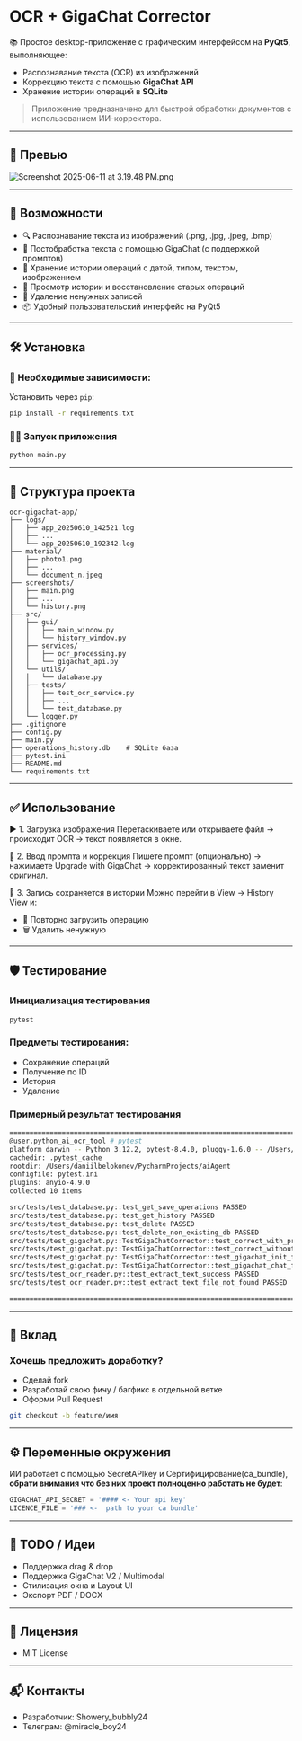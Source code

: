 # OCR + GigaChat Corrector

📚 Простое desktop-приложение с графическим интерфейсом на **PyQt5**, выполняющее:
- Распознавание текста (OCR) из изображений
- Коррекцию текста с помощью **GigaChat API**
- Хранение истории операций в **SQLite**
  
> Приложение предназначено для быстрой обработки документов с использованием ИИ-корректора.

---

## 📸 Превью

![Screenshot 2025-06-11 at 3.19.48 PM.png](..%2F..%2F..%2F..%2Fvar%2Ffolders%2Fth%2Fsbl35b8x2_q1x3973rds7ddr0000gn%2FT%2FTemporaryItems%2FNSIRD_screencaptureui_b0dIBd%2FScreenshot%202025-06-11%20at%203.19.48%E2%80%AFPM.png)

---

## 🚀 Возможности

- 🔍 Распознавание текста из изображений (.png, .jpg, .jpeg, .bmp)
- 🤖 Постобработка текста с помощью GigaChat (с поддержкой промптов)
- 💾 Хранение истории операций с датой, типом, текстом, изображением
- 📂 Просмотр истории и восстановление старых операций
- 🧹 Удаление ненужных записей
- 📦 Удобный пользовательский интерфейс на PyQt5

---

## 🛠️ Установка

### 🔧 Необходимые зависимости:

Установить через `pip`:

```bash
pip install -r requirements.txt
```

### 👨‍💻 Запуск приложения
```bash
python main.py
```

---

## 📁 Структура проекта
```
ocr-gigachat-app/
├── logs/
│   ├── app_20250610_142521.log
│   ├── ...
│   └── app_20250610_192342.log
├── material/
│   ├── photo1.png
│   ├── ...
│   └── document_n.jpeg
├── screenshots/
│   ├── main.png
│   ├── ...
│   └── history.png
├── src/
│   ├── gui/
│   │   ├── main_window.py
│   │   └── history_window.py
│   ├── services/
│   │   ├── ocr_processing.py
│   │   └── gigachat_api.py
│   └── utils/
│   │   └── database.py
│   ├── tests/
│   │   ├── test_ocr_service.py
│   │   ├── ...
│   │   └── test_database.py
│   └── logger.py
├── .gitignore
├── config.py
├── main.py
├── operations_history.db    # SQLite база
├── pytest.ini
├── README.md
└── requirements.txt
```

---

## ✅ Использование
▶️ 1. Загрузка изображения
Перетаскиваете или открываете файл → происходит OCR → текст появляется в окне.

🧠 2. Ввод промпта и коррекция
Пишете промпт (опционально) → нажимаете Upgrade with GigaChat → корректированный текст заменит оригинал.

📜 3. Запись сохраняется в истории
Можно перейти в View → History View и:
- 🔁 Повторно загрузить операцию
- 🗑 Удалить ненужную

---

## 🛡️ Тестирование
### Инициализация тестирования
```bash
pytest
```

### Предметы тестирования:
- Сохранение операций
- Получение по ID
- История
- Удаление

### Примерный результат тестирования
```bash
========================================================================================== test session starts ==========================================================================================
@user.python_ai_ocr_tool # pytest
platform darwin -- Python 3.12.2, pytest-8.4.0, pluggy-1.6.0 -- /Users/daniilbelokonev/PycharmProjects/aiAgent/.venv/bin/python
cachedir: .pytest_cache
rootdir: /Users/daniilbelokonev/PycharmProjects/aiAgent
configfile: pytest.ini
plugins: anyio-4.9.0
collected 10 items                                                                                                                                                                                      

src/tests/test_database.py::test_get_save_operations PASSED                                                                                                                                       [ 10%]
src/tests/test_database.py::test_get_history PASSED                                                                                                                                               [ 20%]
src/tests/test_database.py::test_delete PASSED                                                                                                                                                    [ 30%]
src/tests/test_database.py::test_delete_non_existing_db PASSED                                                                                                                                    [ 40%]
src/tests/test_gigachat.py::TestGigaChatCorrector::test_correct_with_prompt PASSED                                                                                                                [ 50%]
src/tests/test_gigachat.py::TestGigaChatCorrector::test_correct_without_prompt PASSED                                                                                                             [ 60%]
src/tests/test_gigachat.py::TestGigaChatCorrector::test_gigachat_init_failure PASSED                                                                                                              [ 70%]
src/tests/test_gigachat.py::TestGigaChatCorrector::test_gigachat_chat_failure PASSED                                                                                                              [ 80%]
src/tests/test_ocr_reader.py::test_extract_text_success PASSED                                                                                                                                    [ 90%]
src/tests/test_ocr_reader.py::test_extract_text_file_not_found PASSED                                                                                                                             [100%]

========================================================================================== 10 passed in 2.21s ===========================================================================================
```

---

## 🤝 Вклад
### Хочешь предложить доработку?
- Сделай fork
- Разработай свою фичу / багфикс в отдельной ветке
- Оформи Pull Request

```bash
git checkout -b feature/имя
```

---

## ⚙️ Переменные окружения
ИИ работает с помощью SecretAPIkey и Сертифицирование(ca_bundle), **обрати внимания что без них проект полноценно работать не будет**: 
```python
GIGACHAT_API_SECRET = '#### <- Your api key'
LICENCE_FILE = '### <-  path to your ca bundle'
```

---

## 📌 TODO / Идеи
- Поддержка drag & drop
- Поддержка GigaChat V2 / Multimodal
- Стилизация окна и Layout UI
- Экспорт PDF / DOCX

--- 

## 📃 Лицензия
- MIT License

---

## 📬 Контакты
- Разработчик: Showery_bubbly24
- Телеграм: @miracle_boy24
